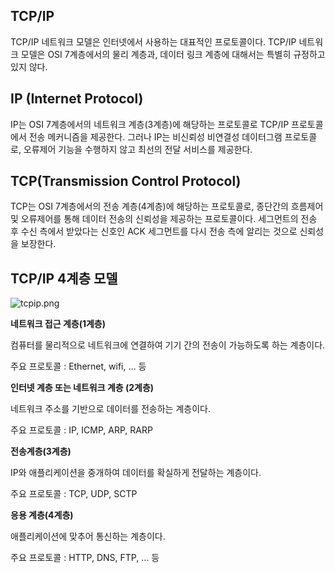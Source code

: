 ## TCP/IP

TCP/IP 네트워크 모델은 인터넷에서 사용하는 대표적인 프로토콜이다. TCP/IP 네트워크 모델은 OSI 7계층에서의 물리 계층과, 데이터 링크 계층에 대해서는 특별히 규정하고 있지 않다.

## IP (Internet Protocol)

IP는 OSI 7계층에서의 네트워크 계층(3계층)에 해당하는 프로토콜로 TCP/IP 프로토콜에서 전송 메커니즘을 제공한다. 그러나 IP는 비신뢰성 비연결성 데이터그램 프로토콜로, 오류제어 기능을 수행하지 않고 최선의 전달 서비스를 제공한다.

## TCP(Transmission Control Protocol)

TCP는 OSI 7계층에서의 전송 계층(4계층)에 해당하는 프로토콜로, 종단간의 흐름제어 및 오류제어를 통해 데이터 전송의 신뢰성을 제공하는 프로토콜이다. 세그먼트의 전송 후 수신 측에서 받았다는 신호인 ACK 세그먼트를 다시 전송 측에 알리는 것으로 신뢰성을 보장한다.

## **TCP/IP 4계층 모델**

![tcpip.png](https://s3-us-west-2.amazonaws.com/secure.notion-static.com/047aaf7f-207f-4f65-b53f-9d3832c84512/tcpip.png)

**네트워크 접근 계층(1계층)**

컴퓨터를 물리적으로 네트워크에 연결하여 기기 간의 전송이 가능하도록 하는 계층이다.

주요 프로토콜 : Ethernet, wifi, … 등

**인터넷 계층 또는 네트워크 계층 (2계층)**

네트워크 주소를 기반으로 데이터를 전송하는 계층이다.

주요 프로토콜 : IP, ICMP, ARP, RARP

**전송계층(3계층)**

IP와 애플리케이션을 중개하여 데이터를 확실하게 전달하는 계층이다.

주요 프로토콜 : TCP, UDP, SCTP

**응용 계층(4계층)**

애플리케이션에 맞추어 통신하는 계층이다.

주요 프로토콜 : HTTP, DNS, FTP, … 등